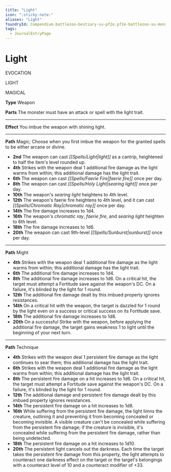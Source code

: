 ```yaml
---
title: "Light"
icon: ":sticky-note:"
aliases: "Light"
foundryId: Compendium.battlezoo-bestiary-su-pf2e.pf2e-battlezoo-su-monster-parts.JournalEntry.JbErDkeBQUxkKo2b.JournalEntryPage.m7wpRe6fIu0f2wcB
tags:
  - JournalEntryPage
---
```


# Light
EVOCATION

LIGHT

MAGICAL

**Type** Weapon

**Parts** The monster must have an attack or spell with the light trait.

* * *

**Effect** You imbue the weapon with shining light.

* * *

**Path** Magic; Choose when you first imbue the weapon for the granted spells to be either arcane or divine.

*   **2nd** The weapon can cast _[[Spells/Light|light]]_ as a cantrip, heightened to half the item's level rounded up.
*   **4th** Strikes with the weapon deal 1 additional fire damage as the light warms from within; this additional damage has the light trait.
*   **6th** The weapon can cast _[[Spells/Faerie Fire|faerie fire]]_ once per day.
*   **8th** The weapon can cast _[[Spells/Holy Light|searing light]]_ once per day.
*   **10th** The weapon's _searing light_ heightens to 4th level.
*   **12th** The weapon's faerie fire heightens to 4th level, and it can cast _[[Spells/Chromatic Ray|chromatic ray]]_ once per day.
*   **14th** The fire damage increases to 1d4.
*   **16th** The weapon's _chromatic ray_, _faerie fire_, and _searing light_ heighten to 6th level.
*   **18th** The fire damage increases to 1d6.
*   **20th** The weapon can cast 9th-level _[[Spells/Sunburst|sunburst]]_ once per day.

* * *

**Path** Might

*   **4th** Strikes with the weapon deal 1 additional fire damage as the light warms from within; this additional damage has the light trait.
*   **6th** The additional fire damage increases to 1d4.
*   **8th** The additional fire damage increases to 1d6. On a critical hit, the target must attempt a Fortitude save against the weapon's DC. On a failure, it's blinded by the light for 1 round.
*   **12th** The additional fire damage dealt by this imbued property ignores resistances.
*   **14th** On a critical hit with the weapon, the target is dazzled for 1 round by the light even on a success or critical success on its Fortitude save.
*   **18th** The additional fire damage increases to 1d8.
*   **20th** On a successful Strike with the weapon, before applying the additional fire damage, the target gains weakness 1 to light until the beginning of your next turn.

* * *

**Path** Technique

*   **4th** Strikes with the weapon deal 1 persistent fire damage as the light continues to sear them; this additional damage has the light trait.
*   **6th** Strikes with the weapon deal 1 additional fire damage as the light warms from within; this additional damage has the light trait.
*   **8th** The persistent fire damage on a hit increases to 1d6. On a critical hit, the target must attempt a Fortitude save against the weapon's DC. On a failure, it's blinded by the light for 1 round.
*   **12th** The additional damage and persistent fire damage dealt by this imbued property ignores resistances.
*   **14th** The persistent fire damage on a hit increases to 1d8.
*   **16th** While suffering from the persistent fire damage, the light limns the creature, outlining it and preventing it from becoming concealed or becoming invisible. A visible creature can't be concealed while suffering from the persistent fire damage; if the creature is invisible, it's concealed while suffering from the persistent fire damage, rather than being undetected.
*   **18th** The persistent fire damage on a hit increases to 1d10.
*   **20th** The persistent light cancels out the darkness. Each time the target takes the persistent fire damage from this property, the light attempts to counteract one darkness effect on the target or the target's belongings with a counteract level of 10 and a counteract modifier of +33.